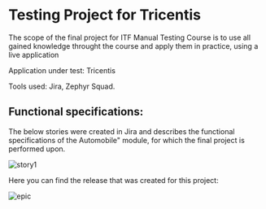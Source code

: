 # Testing Project for Tricentis
The scope of the final project for ITF Manual Testing Course is to use all gained knowledge throught the course and apply them in practice, using a live application

Application under test: Tricentis

Tools used: Jira, Zephyr Squad.

## Functional specifications:
The below stories were created in Jira and describes the functional specifications of the Automobile" module, for which the final project is performed upon.

![story1](https://github.com/emiliancristea11/Manual_Testing_Jira/assets/148649851/73136715-eb74-400a-9f7c-ace4387d9ea5)


Here you can find the release that was created for this project:

![epic](https://github.com/emiliancristea11/Manual_Testing_Jira/assets/148649851/900d25a3-e283-4679-8a2a-8d7d914c0758)
